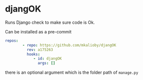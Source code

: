 # djangOK
Runs Django check  to make sure code is Ok.

Can be installed as a pre-commit

```yaml
repos:
        - repo: https://github.com/mkalioby/djangOK
          rev: a175263
          hooks:
             - id: djangOK
               args: []
```

there is an optional argument which is the folder path of `manage.py`
